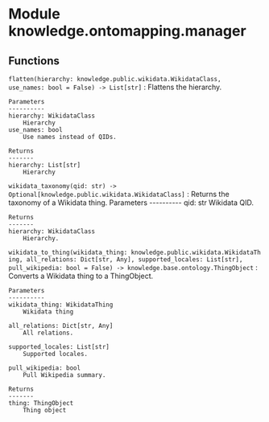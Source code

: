 Module knowledge.ontomapping.manager
====================================

Functions
---------

    
`flatten(hierarchy: knowledge.public.wikidata.WikidataClass, use_names: bool = False) ‑> List[str]`
:   Flattens the hierarchy.
    
    Parameters
    ----------
    hierarchy: WikidataClass
        Hierarchy
    use_names: bool
        Use names instead of QIDs.
    
    Returns
    -------
    hierarchy: List[str]
        Hierarchy

    
`wikidata_taxonomy(qid: str) ‑> Optional[knowledge.public.wikidata.WikidataClass]`
:   Returns the taxonomy of a Wikidata thing.
    Parameters
    ----------
    qid: str
        Wikidata QID.
    
    Returns
    -------
    hierarchy: WikidataClass
        Hierarchy.

    
`wikidata_to_thing(wikidata_thing: knowledge.public.wikidata.WikidataThing, all_relations: Dict[str, Any], supported_locales: List[str], pull_wikipedia: bool = False) ‑> knowledge.base.ontology.ThingObject`
:   Converts a Wikidata thing to a ThingObject.
    
    Parameters
    ----------
    wikidata_thing: WikidataThing
        Wikidata thing
    
    all_relations: Dict[str, Any]
        All relations.
    
    supported_locales: List[str]
        Supported locales.
    
    pull_wikipedia: bool
        Pull Wikipedia summary.
    
    Returns
    -------
    thing: ThingObject
        Thing object